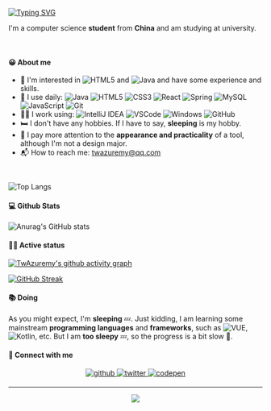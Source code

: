 [![Typing SVG](https://readme-typing-svg.demolab.com?font=Fira+Code&pause=1000&color=4091FF&random=false&width=435&lines=Hi%F0%9F%91%8B+I'm+Azuremy)](https://git.io/typing-svg)

I'm a computer science **student** from **China** and am studying at university.

<br>

#### 😀 About me

- 🧠 I'm interested in ![HTML5](https://img.shields.io/badge/HTML5-E34F26?style=flat&logo=html5&logoColor=white) and ![Java](https://img.shields.io/badge/Java-ED8B00?style=flat&logo=openjdk&logoColor=white) and have some experience and skills.
- 🚀 I use daily:  ![Java](https://img.shields.io/badge/Java-ED8B00?style=flat&logo=openjdk&logoColor=white) ![HTML5](https://img.shields.io/badge/HTML5-E34F26?style=flat&logo=html5&logoColor=white) ![CSS3](https://img.shields.io/badge/CSS3-1572B6?style=flat&logo=css3&logoColor=white) ![React](https://img.shields.io/badge/React-20232A?style=flat&logo=react&logoColor=61DAFB) ![Spring](https://img.shields.io/badge/Spring-6DB33F?style=flat&logo=spring&logoColor=white) ![MySQL](https://img.shields.io/badge/MySQL-00000F?style=flat&logo=mysql&logoColor=white) ![JavaScript](https://img.shields.io/badge/JavaScript-323330?style=flat&logo=javascript&logoColor=F7DF1E) ![Git](https://img.shields.io/badge/GIT-E44C30?style=flat&logo=git&logoColor=white)
- 👨‍💻 I work using: ![IntelliJ IDEA](https://img.shields.io/badge/IntelliJ_IDEA-000000.svg?style=flat&logo=intellij-idea&logoColor=white)  ![VSCode](https://img.shields.io/badge/Visual_Studio_Code-0078D4?style=flat&logo=visual%20studio%20code&logoColor=white) ![Windows](https://img.shields.io/badge/Windows-0078D6?style=flat&logo=windows&logoColor=white) ![GitHub](https://img.shields.io/badge/GitHub-100000?style=flat&logo=github&logoColor=white)
- 🛏️ I don't have any hobbies. If I have to say, **sleeping** is my hobby.
- 🌟 I pay more attention to the **appearance and practicality** of a tool, although I'm not a design major.
- 📬 How to reach me: [twazuremy@qq.com](twazuremy@qq.com)

<br>

![Top Langs](https://github-readme-stats.vercel.app/api/top-langs/?username=TwAzuremy&layout=compact&theme=tokyonight)

#### 💻 Github Stats

![Anurag's GitHub stats](https://github-readme-stats.vercel.app/api?username=TwAzuremy&show_icons=true&theme=transparent)

#### 🏃‍♂️ Active status

[![TwAzuremy's github activity graph](https://github-readme-activity-graph.vercel.app/graph?username=TwAzuremy&theme=react-dark)](https://github.com/ashutosh00710/github-readme-activity-graph)

[![GitHub Streak](https://streak-stats.demolab.com?user=TwAzuremy&theme=onedark&hide_border=true&date_format=%5BY.%5Dn.j&card_width=1024)](https://git.io/streak-stats)

#### 📚 Doing

As you might expect, I'm **sleeping** 💤.
Just kidding, I am learning some mainstream **programming languages** and **frameworks**, such as ![VUE](https://img.shields.io/badge/Vue.js-35495E?style=flat&logo=vue.js&logoColor=4FC08D), ![Kotlin](https://img.shields.io/badge/Kotlin-0095D5?&style=flat&logo=kotlin&logoColor=white), etc. But I am **too sleepy** 💤, so the progress is a bit slow 🐢.

#### 🔗 Connect with me
<div align="center">
<a href="https://github.com/TwAzuremy" target="_blank">
<img src=https://img.shields.io/badge/github-%2324292e.svg?&style=for-the-badge&logo=github&logoColor=white alt=github style="margin-bottom: 5px;" />
</a>
<a href="https://twitter.com/Azuremy1" target="_blank">
<img src=https://img.shields.io/badge/twitter-%2300acee.svg?&style=for-the-badge&logo=twitter&logoColor=white alt=twitter style="margin-bottom: 5px;" />
</a>
<a href="https://codepen.com/Azuremy" target="_blank">
<img src=https://img.shields.io/badge/codepen-%23131417.svg?&style=for-the-badge&logo=codepen&logoColor=white alt=codepen style="margin-bottom: 5px;" />
</a>
</div>

---

<div align="center">
<img src="https://komarev.com/ghpvc/?username=TwAzuremy&&style=flat-square"/>
</div>
